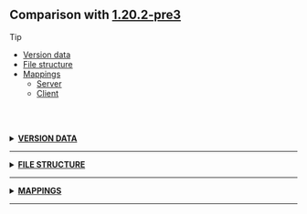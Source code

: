 ## Comparison with [1.20.2-pre3](https://github.com/PixiGeko/Minecraft-generated-data/tree/1.20.2-pre3)

> [!TIP]
> - [Version data](#version-data)
> - [File structure](#file-structure)
> - [Mappings](#mappings)
>   - [Server](#server-mappings)
>   - [Client](#client-mappings)

<br/><br/>
<details><summary><b><ins>VERSION DATA</ins></b><a name="version-data"></a></summary>
<br/>
<table><tr><th></th><th align="left">1.20.2-pre3</th><th>1.20.2-pre4</th></tr><tr><td>World version</td><td><pre>3574</pre></td><td><pre>3575</pre></td></tr><tr><td>Protocol version</td><td><pre>1073741974</pre></td><td><pre>1073741975</pre></td></tr></table>
</details>
<hr/>
<details><summary><b><ins>FILE STRUCTURE</ins></b><a name="file-structure"></a></summary>
<br/>
<details>
<summary>
data
</summary>

```diff
+ minecraft/tags/damage_type/always_kills_armor_stands.json
```

</details>
</details>
<hr/>
<details><summary><b><ins>MAPPINGS</ins></b><a name="mappings"></a></summary>
<br/>
<h2>Server<a name="server-mappings"></a></h2>
<details>
<summary>
Classes
</summary>

```diff
- XXX.core.cauldron.CauldronInteraction
+ XXX.core.cauldron.package-info
- XXX.core.dispenser.AbstractProjectileDispenseBehavior
+ XXX.minecraft.core.BlockSourceImpl
+ XXX.minecraft.core.QuartPos
- XXX.minecraft.core.Registry
+ XXX.minecraft.core.Registry$1
- XXX.minecraft.core.Registry$2
+ XXX.minecraft.core.RegistryAccess
- XXX.minecraft.core.RegistryAccess$1
+ XXX.minecraft.core.RegistryAccess$1FrozenAccess
- XXX.minecraft.core.RegistryAccess$Frozen
+ XXX.minecraft.core.RegistryAccess$ImmutableRegistryAccess
- XXX.minecraft.core.RegistryAccess$RegistryEntry
+ XXX.minecraft.core.RegistryCodecs
- XXX.minecraft.core.RegistryCodecs$RegistryEntry
+ XXX.minecraft.core.RegistrySetBuilder
- XXX.minecraft.core.RegistrySetBuilder$1
+ XXX.minecraft.core.RegistrySetBuilder$BuildState
- XXX.minecraft.core.RegistrySetBuilder$BuildState$1
+ XXX.minecraft.core.RegistrySetBuilder$CompositeOwner
- XXX.minecraft.core.RegistrySetBuilder$EmptyTagLookup
+ XXX.minecraft.core.RegistrySetBuilder$RegisteredValue
- XXX.minecraft.core.RegistrySetBuilder$RegistryBootstrap
+ XXX.minecraft.core.RegistrySetBuilder$RegistryContents
- XXX.minecraft.core.RegistrySetBuilder$RegistryContents$1
+ XXX.minecraft.core.RegistrySetBuilder$RegistryStub
- XXX.minecraft.core.RegistrySetBuilder$UniversalLookup
+ XXX.minecraft.core.RegistrySetBuilder$ValueAndHolder
- XXX.minecraft.core.RegistrySynchronization
+ XXX.minecraft.core.RegistrySynchronization$NetworkedRegistryData
- XXX.minecraft.core.Rotations
+ XXX.minecraft.core.SectionPos
- XXX.minecraft.core.SectionPos$1
+ XXX.minecraft.core.UUIDUtil
- XXX.minecraft.core.Vec3i
+ XXX.minecraft.core.WritableRegistry
```

</details>
<details>
<summary>
Changes
</summary>

```
XXX.core.dispenser.BoatDispenseItemBehavior +2M -2M
```
```
XXX.core.dispenser.DispenseItemBehavior +2M -2M | +1P -1P
```
```
XXX.core.dispenser.DispenseItemBehavior$10 +1M -1M
```
```
XXX.core.dispenser.DispenseItemBehavior$12 +1M -1M
```
```
XXX.core.dispenser.DispenseItemBehavior$14 +2M -2M
```
```
XXX.core.dispenser.DispenseItemBehavior$16 +1M -1M
```
```
XXX.core.dispenser.DispenseItemBehavior$18 +1M -1M
```
```
XXX.core.dispenser.DispenseItemBehavior$21 +1M -1M
```
```
XXX.core.dispenser.DispenseItemBehavior$23 +1M -1M
```
```
XXX.core.dispenser.DispenseItemBehavior$25 +1M -1M
```
```
XXX.core.dispenser.DispenseItemBehavior$27 +1M -1M
```
```
XXX.core.dispenser.OptionalDispenseItemBehavior +1M -1M
```
```
XXX.core.dispenser.ShulkerBoxDispenseBehavior +1M -1M
```
```
XXX.world.item.ArmorItem +1M -1M
```
```
XXX.level.block.DispenserBlock +2M -2M | +1P
```
```
XXX.level.block.DropperBlock +1M -1M | +1P
```

</details>
<details>
<summary>
net.minecraft.core.dispenser.BoatDispenseItemBehavior
</summary>

```diff
+ ItemStack execute(BlockSource,ItemStack)
- ItemStack execute(BlockSource,ItemStack)
+ void playSound(BlockSource)
- void playSound(BlockSource)
```

</details>
<details>
<summary>
net.minecraft.core.dispenser.DispenseItemBehavior
</summary>

```diff
+ ItemStack lambda$static$0(BlockSource,ItemStack)
- ItemStack lambda$static$0(BlockSource,ItemStack)
- Vec3 getEntityPokingOutOfBlockPos(BlockSource,EntityType,Direction)
+ void setEntityPokingOutOfBlock(BlockSource,Entity,Direction)
```

</details>
<details>
<summary>
net.minecraft.core.dispenser.DispenseItemBehavior$10
</summary>

```diff
+ ItemStack execute(BlockSource,ItemStack)
- ItemStack execute(BlockSource,ItemStack)
```

</details>
<details>
<summary>
net.minecraft.core.dispenser.DispenseItemBehavior$12
</summary>

```diff
+ ItemStack execute(BlockSource,ItemStack)
- ItemStack execute(BlockSource,ItemStack)
```

</details>
<details>
<summary>
net.minecraft.core.dispenser.DispenseItemBehavior$14
</summary>

```diff
+ ItemStack execute(BlockSource,ItemStack)
- ItemStack execute(BlockSource,ItemStack)
+ void playSound(BlockSource)
- void playSound(BlockSource)
```

</details>
<details>
<summary>
net.minecraft.core.dispenser.DispenseItemBehavior$16
</summary>

```diff
+ ItemStack execute(BlockSource,ItemStack)
- ItemStack execute(BlockSource,ItemStack)
```

</details>
<details>
<summary>
net.minecraft.core.dispenser.DispenseItemBehavior$18
</summary>

```diff
+ ItemStack execute(BlockSource,ItemStack)
- ItemStack execute(BlockSource,ItemStack)
```

</details>
<details>
<summary>
net.minecraft.core.dispenser.DispenseItemBehavior$21
</summary>

```diff
+ ItemStack execute(BlockSource,ItemStack)
- ItemStack execute(BlockSource,ItemStack)
```

</details>
<details>
<summary>
net.minecraft.core.dispenser.DispenseItemBehavior$23
</summary>

```diff
+ ItemStack execute(BlockSource,ItemStack)
- ItemStack execute(BlockSource,ItemStack)
```

</details>
<details>
<summary>
net.minecraft.core.dispenser.DispenseItemBehavior$25
</summary>

```diff
+ ItemStack execute(BlockSource,ItemStack)
- ItemStack execute(BlockSource,ItemStack)
```

</details>
<details>
<summary>
net.minecraft.core.dispenser.DispenseItemBehavior$27
</summary>

```diff
+ ItemStack execute(BlockSource,ItemStack)
- ItemStack execute(BlockSource,ItemStack)
```

</details>
<details>
<summary>
net.minecraft.core.dispenser.OptionalDispenseItemBehavior
</summary>

```diff
+ void playSound(BlockSource)
- void playSound(BlockSource)
```

</details>
<details>
<summary>
net.minecraft.core.dispenser.ShulkerBoxDispenseBehavior
</summary>

```diff
+ ItemStack execute(BlockSource,ItemStack)
- ItemStack execute(BlockSource,ItemStack)
```

</details>
<details>
<summary>
net.minecraft.world.item.ArmorItem
</summary>

```diff
+ boolean dispenseArmor(BlockSource,ItemStack)
- boolean dispenseArmor(BlockSource,ItemStack)
```

</details>
<details>
<summary>
net.minecraft.world.level.block.DispenserBlock
</summary>

```diff
+ Position getDispensePosition(BlockSource)
- Position getDispensePosition(BlockSource)
+ void dispenseFrom(ServerLevel,BlockPos)
- void dispenseFrom(ServerLevel,BlockState,BlockPos)
```

</details>
<details>
<summary>
net.minecraft.world.level.block.DropperBlock
</summary>

```diff
+ void dispenseFrom(ServerLevel,BlockPos)
- void dispenseFrom(ServerLevel,BlockState,BlockPos)
```

</details>
<h2>Client<a name="client-mappings"></a></h2>
<details>
<summary>
Classes
</summary>

```diff
- XXX.core.cauldron.CauldronInteraction
+ XXX.core.cauldron.package-info
- XXX.core.dispenser.AbstractProjectileDispenseBehavior
+ XXX.minecraft.core.BlockSourceImpl
+ XXX.minecraft.core.QuartPos
- XXX.minecraft.core.Registry
+ XXX.minecraft.core.Registry$1
- XXX.minecraft.core.Registry$2
+ XXX.minecraft.core.RegistryAccess
- XXX.minecraft.core.RegistryAccess$1
+ XXX.minecraft.core.RegistryAccess$1FrozenAccess
- XXX.minecraft.core.RegistryAccess$Frozen
+ XXX.minecraft.core.RegistryAccess$ImmutableRegistryAccess
- XXX.minecraft.core.RegistryAccess$RegistryEntry
+ XXX.minecraft.core.RegistryCodecs
- XXX.minecraft.core.RegistryCodecs$RegistryEntry
+ XXX.minecraft.core.RegistrySetBuilder
- XXX.minecraft.core.RegistrySetBuilder$1
+ XXX.minecraft.core.RegistrySetBuilder$BuildState
- XXX.minecraft.core.RegistrySetBuilder$BuildState$1
+ XXX.minecraft.core.RegistrySetBuilder$CompositeOwner
- XXX.minecraft.core.RegistrySetBuilder$EmptyTagLookup
+ XXX.minecraft.core.RegistrySetBuilder$RegisteredValue
- XXX.minecraft.core.RegistrySetBuilder$RegistryBootstrap
+ XXX.minecraft.core.RegistrySetBuilder$RegistryContents
- XXX.minecraft.core.RegistrySetBuilder$RegistryContents$1
+ XXX.minecraft.core.RegistrySetBuilder$RegistryStub
- XXX.minecraft.core.RegistrySetBuilder$UniversalLookup
+ XXX.minecraft.core.RegistrySetBuilder$ValueAndHolder
- XXX.minecraft.core.RegistrySynchronization
+ XXX.minecraft.core.RegistrySynchronization$NetworkedRegistryData
- XXX.minecraft.core.Rotations
+ XXX.minecraft.core.SectionPos
- XXX.minecraft.core.SectionPos$1
+ XXX.minecraft.core.UUIDUtil
- XXX.minecraft.core.Vec3i
+ XXX.minecraft.core.WritableRegistry
```

</details>
<details>
<summary>
Changes
</summary>

```
XXX.core.dispenser.BoatDispenseItemBehavior +2M -2M
```
```
XXX.core.dispenser.DispenseItemBehavior +2M -2M | +1P -1P
```
```
XXX.core.dispenser.DispenseItemBehavior$10 +1M -1M
```
```
XXX.core.dispenser.DispenseItemBehavior$12 +1M -1M
```
```
XXX.core.dispenser.DispenseItemBehavior$14 +2M -2M
```
```
XXX.core.dispenser.DispenseItemBehavior$16 +1M -1M
```
```
XXX.core.dispenser.DispenseItemBehavior$18 +1M -1M
```
```
XXX.core.dispenser.DispenseItemBehavior$21 +1M -1M
```
```
XXX.core.dispenser.DispenseItemBehavior$23 +1M -1M
```
```
XXX.core.dispenser.DispenseItemBehavior$25 +1M -1M
```
```
XXX.core.dispenser.DispenseItemBehavior$27 +1M -1M
```
```
XXX.core.dispenser.OptionalDispenseItemBehavior +1M -1M
```
```
XXX.core.dispenser.ShulkerBoxDispenseBehavior +1M -1M
```
```
XXX.minecraft.tags.DamageTypeTags +1P
```
```
XXX.world.item.ArmorItem$1 +1M -1M
```
```
XXX.world.item.MinecartItem$1 +2M -2M
```

</details>
<details>
<summary>
net.minecraft.core.dispenser.BoatDispenseItemBehavior
</summary>

```diff
+ ItemStack execute(BlockSource,ItemStack)
- ItemStack execute(BlockSource,ItemStack)
+ void playSound(BlockSource)
- void playSound(BlockSource)
```

</details>
<details>
<summary>
net.minecraft.core.dispenser.DispenseItemBehavior
</summary>

```diff
+ ItemStack lambda$static$0(BlockSource,ItemStack)
- ItemStack lambda$static$0(BlockSource,ItemStack)
- Vec3 getEntityPokingOutOfBlockPos(BlockSource,EntityType,Direction)
+ void setEntityPokingOutOfBlock(BlockSource,Entity,Direction)
```

</details>
<details>
<summary>
net.minecraft.core.dispenser.DispenseItemBehavior$10
</summary>

```diff
+ ItemStack execute(BlockSource,ItemStack)
- ItemStack execute(BlockSource,ItemStack)
```

</details>
<details>
<summary>
net.minecraft.core.dispenser.DispenseItemBehavior$12
</summary>

```diff
+ ItemStack execute(BlockSource,ItemStack)
- ItemStack execute(BlockSource,ItemStack)
```

</details>
<details>
<summary>
net.minecraft.core.dispenser.DispenseItemBehavior$14
</summary>

```diff
+ ItemStack execute(BlockSource,ItemStack)
- ItemStack execute(BlockSource,ItemStack)
+ void playSound(BlockSource)
- void playSound(BlockSource)
```

</details>
<details>
<summary>
net.minecraft.core.dispenser.DispenseItemBehavior$16
</summary>

```diff
+ ItemStack execute(BlockSource,ItemStack)
- ItemStack execute(BlockSource,ItemStack)
```

</details>
<details>
<summary>
net.minecraft.core.dispenser.DispenseItemBehavior$18
</summary>

```diff
+ ItemStack execute(BlockSource,ItemStack)
- ItemStack execute(BlockSource,ItemStack)
```

</details>
<details>
<summary>
net.minecraft.core.dispenser.DispenseItemBehavior$21
</summary>

```diff
+ ItemStack execute(BlockSource,ItemStack)
- ItemStack execute(BlockSource,ItemStack)
```

</details>
<details>
<summary>
net.minecraft.core.dispenser.DispenseItemBehavior$23
</summary>

```diff
+ ItemStack execute(BlockSource,ItemStack)
- ItemStack execute(BlockSource,ItemStack)
```

</details>
<details>
<summary>
net.minecraft.core.dispenser.DispenseItemBehavior$25
</summary>

```diff
+ ItemStack execute(BlockSource,ItemStack)
- ItemStack execute(BlockSource,ItemStack)
```

</details>
<details>
<summary>
net.minecraft.core.dispenser.DispenseItemBehavior$27
</summary>

```diff
+ ItemStack execute(BlockSource,ItemStack)
- ItemStack execute(BlockSource,ItemStack)
```

</details>
<details>
<summary>
net.minecraft.core.dispenser.OptionalDispenseItemBehavior
</summary>

```diff
+ void playSound(BlockSource)
- void playSound(BlockSource)
```

</details>
<details>
<summary>
net.minecraft.core.dispenser.ShulkerBoxDispenseBehavior
</summary>

```diff
+ ItemStack execute(BlockSource,ItemStack)
- ItemStack execute(BlockSource,ItemStack)
```

</details>
<details>
<summary>
net.minecraft.world.item.ArmorItem$1
</summary>

```diff
+ ItemStack execute(BlockSource,ItemStack)
- ItemStack execute(BlockSource,ItemStack)
```

</details>
<details>
<summary>
net.minecraft.world.item.MinecartItem$1
</summary>

```diff
+ ItemStack execute(BlockSource,ItemStack)
- ItemStack execute(BlockSource,ItemStack)
+ void playSound(BlockSource)
- void playSound(BlockSource)
```

</details>
</details>
<hr/>